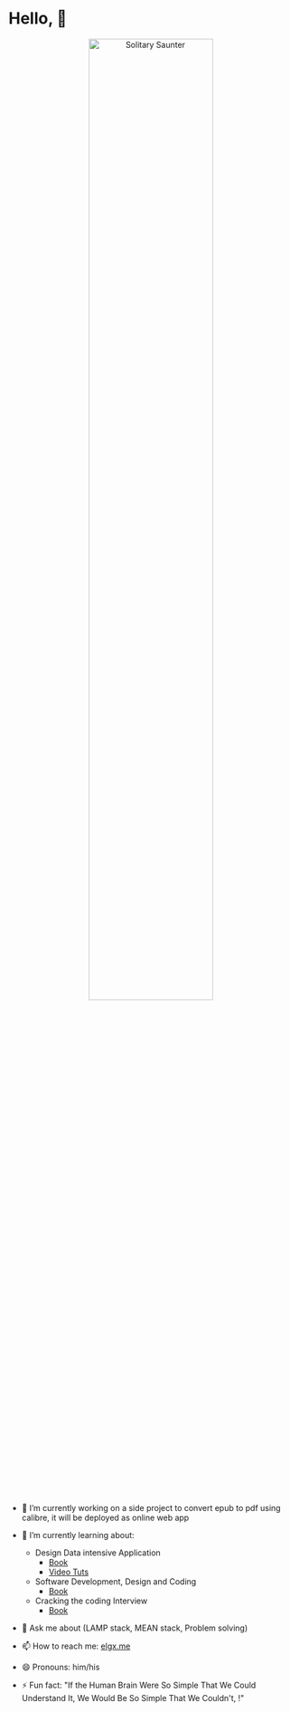 # Hello, 👋
<p align="center">
<a target="_blank"  href="https://www.behance.net/gallery/55389655/gif-Collection-Two/modules/326567415">
    <img width="66%" style="margin: auto 0" src="https://mir-s3-cdn-cf.behance.net/project_modules/disp/5eeea355389655.59822ff824b72.gif"  alt="Solitary Saunter" class="e2e-ImageModuleContent-img ImageModuleContent-mainImage-IG1">
</a>
</p>

- 🔭 I’m currently working on a side project to convert epub to pdf using calibre, it will be deployed as online web app
- 🌱 I’m currently learning about:
    - Design Data intensive Application
        - <a target="_blank" href='https://www.oreilly.com/library/view/designing-data-intensive-applications/9781491903063/'>Book</a>
        - <a target="_blank" href="https://www.youtube.com/playlist?list=PLTRDUPO2OmIljJwE9XMYE_XEgEIWZDCuQ">Video Tuts</a>
    - Software Development, Design and Coding 
      - <a target="_blank" href="https://link.springer.com/book/10.1007/978-1-4842-3153-1">Book</a>
    - Cracking the coding Interview 
      - <a target="_blank" href="https://www.amazon.com/Cracking-Coding-Interview-Programming-Questions/dp/0984782850">Book</a>

- 💬 Ask me about (LAMP stack, MEAN stack, Problem solving)
- 📫 How to reach me: <a target="_blank" href="https://elgx.me">elgx.me</a>
- 😄 Pronouns: him/his
- ⚡ Fun fact: "If the Human Brain Were So Simple That We Could Understand It, We Would Be So Simple That We Couldn't, !"
